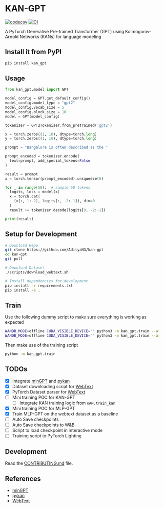 # KAN-GPT

[![codecov](https://codecov.io/gh/AdityaNG/kan-gpt/branch/main/graph/badge.svg?token=kan-gpt_token_here)](https://codecov.io/gh/AdityaNG/kan-gpt)
[![CI](https://github.com/AdityaNG/kan-gpt/actions/workflows/main.yml/badge.svg)](https://github.com/AdityaNG/kan-gpt/actions/workflows/main.yml)

A PyTorch Generative Pre-trained Transformer (GPT) using Kolmogorov-Arnold Networks (KANs) for language modeling

## Install it from PyPI

```bash
pip install kan_gpt
```

## Usage

```py
from kan_gpt.model import GPT

model_config = GPT.get_default_config()
model_config.model_type = "gpt2"
model_config.vocab_size = 5
model_config.block_size = 10
model = GPT(model_config)

tokenizer = GPT2Tokenizer.from_pretrained('gpt2')

x = torch.zeros((1, 10), dtype=torch.long)
y = torch.zeros((1, 10), dtype=torch.long)

prompt = "Bangalore is often described as the "

prompt_encoded = tokenizer.encode(
  text=prompt, add_special_tokens=False
)

result = prompt
x = torch.tensor(prompt_encoded).unsqueeze(0)

for _ in range(50):  # sample 50 tokens
  logits, loss = model(x)
  x = torch.cat(
    (x[:, 1:-2], logits[:, -2:-1]), dim=0
  )
  result += tokenizer.decode(logits[0, -2:-1])

print(result)
```

## Setup for Development

```bash
# Download Repo
git clone https://github.com/AdityaNG/kan-gpt
cd kan-gpt
git pull

# Download Dataset
./scripts/download_webtext.sh

# Install dependencies for development
pip install -r requirements.txt
pip install -e .
```

## Train

Use the following dummy script to make sure everything is working as expected
```bash
WANDB_MODE=offline CUDA_VISIBLE_DEVICE="" python3 -m kan_gpt.train --architecture MLP --batch_size 1 --dummy_dataset
WANDB_MODE=offline CUDA_VISIBLE_DEVICE="" python3 -m kan_gpt.train --architecture KAN --batch_size 1 --dummy_dataset
```

Then make use of the training script
```bash
python -m kan_gpt.train
```

## TODOs

- [x] Integrate [minGPT](https://github.com/karpathy/minGPT) and [pykan](https://github.com/KindXiaoming/pykan)
- [x] Dataset downloading script for [WebText](https://github.com/openai/gpt-2-output-dataset)
- [x] PyTorch Dataset parser for [WebText](https://github.com/openai/gpt-2-output-dataset)
- [ ] Mini training POC for KAN-GPT
  - [ ] Integrate KAN training logic from `KAN.train_kan`
- [x] Mini training POC for MLP-GPT
- [x] Train MLP-GPT on the webtext dataset as a baseline
- [ ] Auto Save checkpoints
- [ ] Auto Save checkpoints to W&B
- [ ] Script to load checkpoint in interactive mode
- [ ] Training script to PyTorch Lighting

## Development

Read the [CONTRIBUTING.md](CONTRIBUTING.md) file.

## References

- [minGPT](https://github.com/karpathy/minGPT)
- [pykan](https://github.com/KindXiaoming/pykan)
- [WebText](https://github.com/openai/gpt-2-output-dataset)
